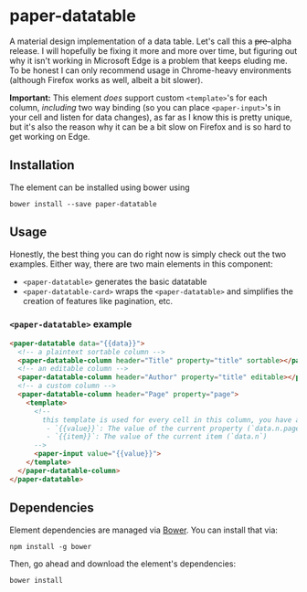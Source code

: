 # paper-datatable

A material design implementation of a data table. Let's call this a ~~pre-~~alpha release. I will hopefully be fixing it more and more over time, but figuring out why it isn't working in Microsoft Edge is a problem that keeps eluding me. To be honest I can only recommend usage in Chrome-heavy environments (although Firefox works as well, albeit a bit slower).

**Important:** This element *does* support custom `<template>`'s for each column, *including* two way binding (so you can place `<paper-input>`'s in your cell and listen for data changes), as far as I know this is pretty unique, but it's also the reason why it can be a bit slow on Firefox and is so hard to get working on Edge.

## Installation

The element can be installed using bower using

    bower install --save paper-datatable

## Usage

Honestly, the best thing you can do right now is simply check out the two examples. Either way, there are two main elements in this component:

 - `<paper-datatable>` generates the basic datatable
 - `<paper-datatable-card>` wraps the `<paper-datatable>` and simplifies the creation of features like pagination, etc.

### `<paper-datatable>` example

```html
<paper-datatable data="{{data}}">
  <!-- a plaintext sortable column -->
  <paper-datatable-column header="Title" property="title" sortable></paper-datatable-column>
  <!-- an editable column -->
  <paper-datatable-column header="Author" property="title" editable></paper-datatable-column>
  <!-- a custom column -->
  <paper-datatable-column header="Page" property="page">
	<template>
	  <!--
		this template is used for every cell in this column, you have access to:
		 - `{{value}}`: The value of the current property (`data.n.page`)
		 - `{{item}}`: The value of the current item (`data.n`)
	  -->
	  <paper-input value="{{value}}">
	</template>
  </paper-datatable-column>
</paper-datatable>
```

## Dependencies

Element dependencies are managed via [Bower](http://bower.io/). You can
install that via:

    npm install -g bower

Then, go ahead and download the element's dependencies:

    bower install
